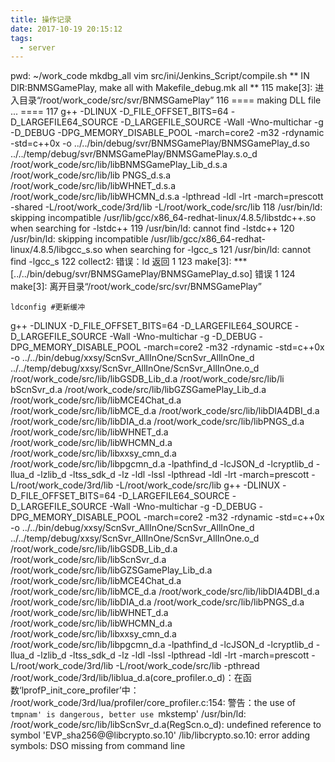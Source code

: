 ```yaml
---
title: 操作记录
date: 2017-10-19 20:15:12
tags:
  - server
---
```

pwd: ~/work_code
mkdbg_all
vim src/ini/Jenkins_Script/compile.sh
 ** IN DIR:BNMSGamePlay, make all with Makefile_debug.mk all **
115 make[3]: 进入目录“/root/work_code/src/svr/BNMSGamePlay”
116 ==== making DLL file ... ====
117 g++ -DLINUX -D_FILE_OFFSET_BITS=64 -D_LARGEFILE64_SOURCE -D_LARGEFILE_SOURCE -Wall -Wno-multichar -g -D_DEBUG -DPG_MEMORY_DISABLE_POOL -march=core2 -m32 -rdynamic -std=c++0x -o ../../bin/debug/svr/BNMSGamePlay/BNMSGamePlay_d.so ../../temp/debug/svr/BNMSGamePlay/BNMSGamePlay.s.o_d  /root/work_code/src/lib/libBNMSGamePlay_Lib_d.s.a /root/work_code/src/lib/lib    PNGS_d.s.a /root/work_code/src/lib/libWHNET_d.s.a /root/work_code/src/lib/libWHCMN_d.s.a   -lpthread -ldl -lrt -march=prescott -shared  -L/root/work_code/3rd/lib -L/root/work_code/src/lib
118 /usr/bin/ld: skipping incompatible /usr/lib/gcc/x86_64-redhat-linux/4.8.5/libstdc++.so when searching for -lstdc++
119 /usr/bin/ld: cannot find -lstdc++
120 /usr/bin/ld: skipping incompatible /usr/lib/gcc/x86_64-redhat-linux/4.8.5/libgcc_s.so when searching for -lgcc_s
121 /usr/bin/ld: cannot find -lgcc_s
122 collect2: 错误：ld 返回 1
123 make[3]: *** [../../bin/debug/svr/BNMSGamePlay/BNMSGamePlay_d.so] 错误 1
124 make[3]: 离开目录“/root/work_code/src/svr/BNMSGamePlay”

```shell
ldconfig #更新缓冲
```

 g++ -DLINUX -D_FILE_OFFSET_BITS=64 -D_LARGEFILE64_SOURCE -D_LARGEFILE_SOURCE -Wall -Wno-multichar -g -D_DEBUG -DPG_MEMORY_DISABLE_POOL -march=core2 -m32 -rdynamic -std=c++0x -o ../../bin/debug/xxsy/ScnSvr_AllInOne/ScnSvr_AllInOne_d ../../temp/debug/xxsy/ScnSvr_AllInOne/ScnSvr_AllInOne.o_d  /root/work_code/src/lib/libGSDB_Lib_d.a /root/work_code/src/lib/li      bScnSvr_d.a /root/work_code/src/lib/libGZSGamePlay_Lib_d.a /root/work_code/src/lib/libMCE4Chat_d.a /root/work_code/src/lib/libMCE_d.a /root/work_code/src/lib/libDIA4DBI_d.a /root/work_code/src/lib/libDIA_d.a /root/work_code/src/lib/libPNGS_d.a /root/work_code/src/lib/libWHNET_d.a /root/work_code/src/lib/libWHCMN_d.a /root/work_code/src/lib/libxxsy_cmn_d.a       /root/work_code/src/lib/libpgcmn_d.a -lpathfind_d -lcJSON_d -lcryptlib_d -llua_d -lzlib_d -ltss_sdk_d  -lz -ldl -lssl -lpthread -ldl -lrt -march=prescott  -L/root/work_code/3rd/lib -L/root/work_code/src/lib
g++ -DLINUX -D_FILE_OFFSET_BITS=64 -D_LARGEFILE64_SOURCE -D_LARGEFILE_SOURCE -Wall -Wno-multichar -g -D_DEBUG -DPG_MEMORY_DISABLE_POOL -march=core2 -m32 -rdynamic -std=c++0x -o ../../bin/debug/xxsy/ScnSvr_AllInOne/ScnSvr_AllInOne_d ../../temp/debug/xxsy/ScnSvr_AllInOne/ScnSvr_AllInOne.o_d  /root/work_code/src/lib/libGSDB_Lib_d.a /root/work_code/src/lib/libScnSvr_d.a /root/work_code/src/lib/libGZSGamePlay_Lib_d.a /root/work_code/src/lib/libMCE4Chat_d.a /root/work_code/src/lib/libMCE_d.a /root/work_code/src/lib/libDIA4DBI_d.a /root/work_code/src/lib/libDIA_d.a /root/work_code/src/lib/libPNGS_d.a /root/work_code/src/lib/libWHNET_d.a /root/work_code/src/lib/libWHCMN_d.a /root/work_code/src/lib/libxxsy_cmn_d.a /root/work_code/src/lib/libpgcmn_d.a -lpathfind_d -lcJSON_d -lcryptlib_d -llua_d -lzlib_d -ltss_sdk_d  -lz -ldl -lssl -lpthread -ldl -lrt -march=prescott  -L/root/work_code/3rd/lib -L/root/work_code/src/lib -pthread
/root/work_code/3rd/lib/liblua_d.a(core_profiler.o_d)：在函数‘lprofP_init_core_profiler’中：
/root/work_code/3rd/lua/profiler/core_profiler.c:154: 警告：the use of `tmpnam' is dangerous, better use `mkstemp'
/usr/bin/ld: /root/work_code/src/lib/libScnSvr_d.a(RegScn.o_d): undefined reference to symbol 'EVP_sha256@@libcrypto.so.10'
/lib/libcrypto.so.10: error adding symbols: DSO missing from command line
